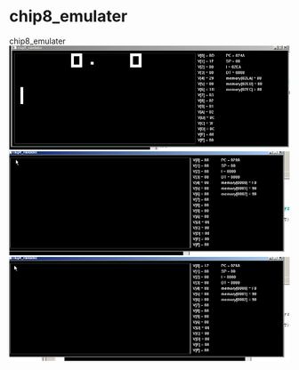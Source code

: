 # chip8_emulater
chip8_emulater
![image](chip8_pong.gif)
![image](chp8_Airplane.gif)
![image](chp8_trip8.gif)
